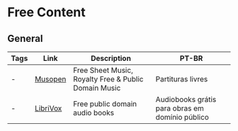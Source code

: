 # Free Content

## General

| Tags | Link                             | Description                                          | PT-BR                                           |
| ---- | -------------------------------- | ---------------------------------------------------- | ----------------------------------------------- |
| -    | [Musopen]()                      | Free Sheet Music, Royalty Free & Public Domain Music | Partituras livres                               |
| -    | [LibriVox](https://librivox.org) | Free public domain audio books                       | Audiobooks grátis para obras em domínio público |
